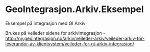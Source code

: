 # GeoIntegrasjon.Arkiv.Eksempel
Eksempel på integrasjon med GI Arkiv

Brukes på veileder sidene for arkivintegrasjon - http://ny.geointegrasjon.no/arkiv/veileder-arkiv/veileder-arkiv-for-leverandor-av-klientsystem/veileder-for-gi-arkiv-integrasjon/
